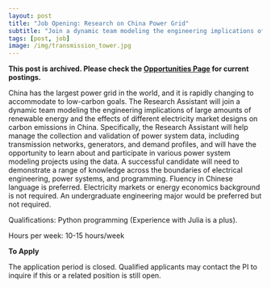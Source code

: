 ```yaml
---
layout: post
title: "Job Opening: Research on China Power Grid"
subtitle: "Join a dynamic team modeling the engineering implications of large amounts of renewable energy and the effects of different electricity market designs on carbon emissions in China"
tags: [post, job]
image: /img/transmission_tower.jpg
---
```


**This post is archived. Please check the [Opportunities Page](/opportunities.html) for current postings.**

China has the largest power grid in the world, and it is rapidly changing to accommodate to low-carbon goals. The Research Assistant will join a dynamic team modeling the engineering implications of large amounts of renewable energy and the effects of different electricity market designs on carbon emissions in China. Specifically, the Research Assistant will help manage the collection and validation of power system data, including transmission networks, generators, and demand profiles, and will have the opportunity to learn about and participate in various power system modeling projects using the data. A successful candidate will need to demonstrate a range of knowledge across the boundaries of electrical engineering, power systems, and programming. Fluency in Chinese language is preferred. Electricity markets or energy economics background is not required. An undergraduate engineering major would be preferred but not required.

Qualifications:
Python programming (Experience with Julia is a plus).

Hours per week:
10-15 hours/week


**To Apply**

The application period is closed. Qualified applicants may contact the PI to inquire if this or a related position is still open.

